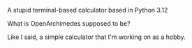 A stupid terminal-based calculator based in Python 3.12

What is OpenArchimedes supposed to be?

Like I said, a simple calculator that I'm working on as a hobby.